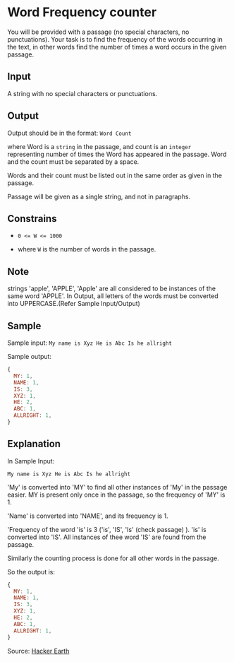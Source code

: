 # Word Frequency counter

You will be provided with a passage (no special characters, no punctuations). Your task is to find the frequency of the words occurring in the text, in other words find the number of times a word occurs in the given passage.

## Input

A string with no special characters or punctuations.

## Output

Output should be in the format: `Word Count`

where Word is a `string` in the passage, and count is an `integer` representing number of times the Word has appeared in the passage. Word and the count must be separated by a space.

Words and their count must be listed out in the same order as given in the passage.

Passage will be given as a single string, and not in paragraphs.

## Constrains

- `0 <= W <= 1000`

- where `W` is the number of words in the passage.

## Note

strings 'apple', 'APPLE', 'Apple' are all considered to be instances of the same word 'APPLE'. In Output, all letters of the words must be converted into UPPERCASE.(Refer Sample Input/Output)

## Sample

Sample input:
`My name is Xyz He is Abc Is he allright`

Sample output:

```js
{
  MY: 1,
  NAME: 1,
  IS: 3,
  XYZ: 1,
  HE: 2,
  ABC: 1,
  ALLRIGHT: 1,
}
```

## Explanation

In Sample Input:

`My name is Xyz He is Abc Is he allright`

'My' is converted into 'MY' to find all other instances of 'My' in the passage easier. MY is present only once in the passage, so the frequency of 'MY' is 1.

'Name' is converted into 'NAME', and its frequency is 1.

'Frequency of the word 'is' is 3 ('is', 'IS', 'Is' (check passage) ). 'is' is converted into 'IS'. All instances of thee word 'IS' are found from the passage.

Similarly the counting process is done for all other words in the passage.

So the output is:

```js
{
  MY: 1,
  NAME: 1,
  IS: 3,
  XYZ: 1,
  HE: 2,
  ABC: 1,
  ALLRIGHT: 1,
}
```

Source:
[Hacker Earth](https://www.hackerearth.com/problem/algorithm/word-frequency-counter/)
